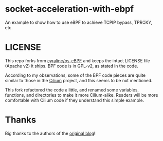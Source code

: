 socket-acceleration-with-ebpf
=============================
An example to show how to use eBPF to achieve TCPIP bypass, TPROXY, etc.

# LICENSE

This repo forks from [cyralinc/os-eBPF](https://github.com/cyralinc/os-eBPF) and keeps
the intact LICENSE file (Apache v2) it ships. BPF code is in GPL-v2, as stated
in the code.

According to my observations, some of the BPF code pieces
are quite similar to those in the [Cilium](github.com/cilium/cilium) project,
and this seems to be not mentioned.

This fork refactored the code a little, and renamed some variables, functions,
and directories to make it more Cilium-alike. Readers will be more comfortable
with Cilium code if they understand this simple example. 

# Thanks

Big thanks to the authors of the
[original blog](https://cyral.com/blog/how-to-ebpf-accelerating-cloud-native/)!
